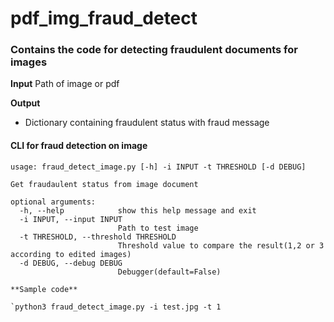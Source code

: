 # pdf_img_fraud_detect

### Contains the code for detecting fraudulent documents for images


**Input**
Path of image or pdf

**Output**
- Dictionary containing fraudulent status with fraud message

#### CLI for fraud detection on image

```
usage: fraud_detect_image.py [-h] -i INPUT -t THRESHOLD [-d DEBUG]

Get fraudaulent status from image document

optional arguments:
  -h, --help            show this help message and exit
  -i INPUT, --input INPUT
                        Path to test image
  -t THRESHOLD, --threshold THRESHOLD
                        Threshold value to compare the result(1,2 or 3 according to edited images)
  -d DEBUG, --debug DEBUG
                        Debugger(default=False)

**Sample code**

`python3 fraud_detect_image.py -i test.jpg -t 1

```

